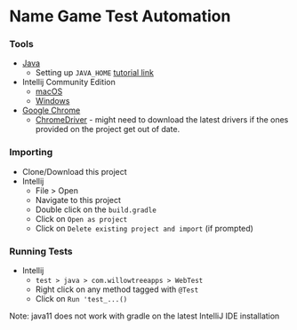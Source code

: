 # Name Game Test Automation

### Tools
- [Java](http://www.oracle.com/technetwork/java/javase/downloads/index.html)
  - Setting up `JAVA_HOME` [tutorial link](http://www.baeldung.com/java-home-on-windows-7-8-10-mac-os-x-linux)
- Intellij Community Edition
  - [macOS](https://www.jetbrains.com/idea/download/#section=mac)
  - [Windows](https://www.jetbrains.com/idea/download/#section=windows)
- [Google Chrome](https://www.google.com/chrome/browser/desktop/index.html)
  - [ChromeDriver](https://sites.google.com/a/chromium.org/chromedriver/) - might need to download the latest drivers if the ones provided on the project get out of date.

### Importing
- Clone/Download this project
- Intellij
  - File > Open
  - Navigate to this project
  - Double click on the `build.gradle`
  - Click on `Open as project`
  - Click on `Delete existing project and import` (if prompted)
  
### Running Tests
- Intellij
  - `test > java > com.willowtreeapps > WebTest`
  - Right click on any method tagged with `@Test`
  - Click on `Run 'test_...()`

Note: java11 does not work with gradle on the latest IntelliJ IDE installation
